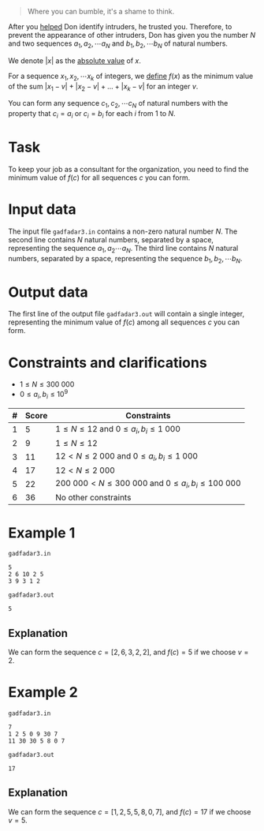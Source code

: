> Where you can bumble, it's a shame to think.

After you [helped](https://www.nerdarena.ro/problema/gadfadar) Don identify intruders, he trusted you. Therefore, to prevent the appearance of other intruders, Don has given you the number $N$ and two sequences $a_1, a_2, \cdots a_N$ and $b_1, b_2, \cdots b_N$ of natural numbers.

We denote $|x|$ as the [absolute value](https://en.wikipedia.org/wiki/Absolute_value) of $x$.

For a sequence $x_1, x_2, \cdots x_k$ of integers, we [define](https://www.nerdarena.ro/problema/gadfadar2) $f(x)$ as the minimum value of the sum $|x_1 - v| + |x_2 - v| + ... + |x_k - v|$ for an integer $v$.

You can form any sequence $c_1, c_2, \cdots c_N$ of natural numbers with the property that $c_i = a_i$ or $c_i = b_i$ for each $i$ from $1$ to $N$.

# Task

To keep your job as a consultant for the organization, you need to find the minimum value of $f(c)$ for all sequences $c$ you can form.

# Input data

The input file `gadfadar3.in` contains a non-zero natural number $N$. The second line contains $N$ natural numbers, separated by a space, representing the sequence $a_1, a_2 \cdots a_N$. The third line contains $N$ natural numbers, separated by a space, representing the sequence $b_1, b_2, \cdots b_N$.

# Output data

The first line of the output file `gadfadar3.out` will contain a single integer, representing the minimum value of $f(c)$ among all sequences $c$ you can form.

# Constraints and clarifications

* $1 \leq N \leq 300\ 000$
* $0 \leq a_i, b_i \leq 10^9$

|#|Score|Constraints|
|-|-|----------|
|1|5|$1 \leq N \leq 12$ and $0 \leq a_i, b_i \leq 1\ 000$|
|2|9|$1 \leq N \leq 12$|
|3|11|$12 < N \leq 2\ 000$ and $0 \leq a_i, b_i \leq 1\ 000$|
|4|17|$12 < N \leq 2\ 000$|
|5|22|$200\ 000 < N \leq 300\ 000$ and $0 \leq a_i, b_i \leq 100\ 000$|
|6|36|No other constraints|

# Example 1

`gadfadar3.in`
```
5
2 6 10 2 5
3 9 3 1 2 
```

`gadfadar3.out`
```
5
```

## Explanation

We can form the sequence $c = [2, 6, 3, 2, 2]$, and $f(c) = 5$ if we choose $v = 2$.

# Example 2

`gadfadar3.in`
```
7
1 2 5 0 9 30 7
11 30 30 5 8 0 7
```

`gadfadar3.out`
```
17
```

## Explanation

We can form the sequence $c = [1, 2, 5, 5, 8, 0, 7]$, and $f(c) = 17$ if we choose $v = 5$.